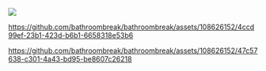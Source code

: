 [![](https://pbs.twimg.com/media/GDCAOOSWUAAdsQo?format=jpg&name=medium)](https://github.com/bathroombreak/bathroombreak/assets/108626152/ce2bb15c-1fe9-4841-bb30-5435344d50c3)

https://github.com/bathroombreak/bathroombreak/assets/108626152/4ccd99ef-23b1-423d-b6b1-6658318e53b6

https://github.com/bathroombreak/bathroombreak/assets/108626152/47c57638-c301-4a43-bd95-be8607c26218


